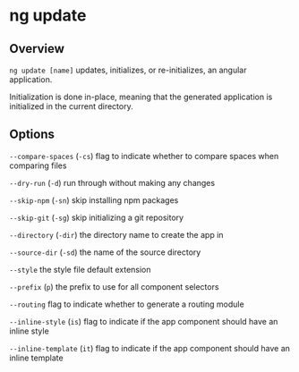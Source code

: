 <!-- Links in /docs/documentation should NOT have `.md` at the end, because they end up in our wiki at release. -->

# ng update

## Overview
`ng update [name]` updates, initializes, or re-initializes, an angular application.

Initialization is done in-place, meaning that the generated application is initialized in the current directory.

## Options
`--compare-spaces` (`-cs`) flag to indicate whether to compare spaces when comparing files

`--dry-run` (`-d`) run through without making any changes

`--skip-npm` (`-sn`) skip installing npm packages

`--skip-git` (`-sg`) skip initializing a git repository

`--directory` (`-dir`) the directory name to create the app in

`--source-dir` (`-sd`) the name of the source directory

`--style` the style file default extension

`--prefix` (`p`) the prefix to use for all component selectors

`--routing` flag to indicate whether to generate a routing module

`--inline-style` (`is`) flag to indicate if the app component should have an inline style

`--inline-template` (`it`) flag to indicate if the app component should have an inline template